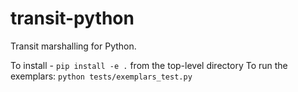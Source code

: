 transit-python
===================

Transit marshalling for Python.

To install - `pip install -e .` from the top-level directory
To run the exemplars: `python tests/exemplars_test.py`

